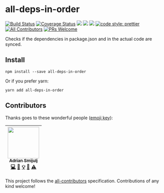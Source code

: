 # all-deps-in-order
[![Build Status](https://travis-ci.org/doitadrian/all-deps-in-order.svg?branch=master)](https://travis-ci.org/doitadrian/all-deps-in-order)
[![Coverage Status](https://coveralls.io/repos/github/doitadrian/all-deps-in-order/badge.svg?branch=master)](https://coveralls.io/github/doitadrian/all-deps-in-order?branch=master)
[![](https://img.shields.io/npm/dw/all-deps-in-order.svg)](https://www.npmjs.com/package/all-deps-in-order) 
[![](https://img.shields.io/npm/v/all-deps-in-order.svg)](https://www.npmjs.com/package/all-deps-in-order)
![](https://img.shields.io/npm/types/all-deps-in-order.svg)
[![code style: prettier](https://img.shields.io/badge/code_style-prettier-ff69b4.svg?style=flat-square)](https://github.com/prettier/prettier)
[![All Contributors](https://img.shields.io/badge/all_contributors-1-orange.svg?style=flat-square)](#contributors)
[![PRs Welcome](https://img.shields.io/badge/PRs-welcome-brightgreen.svg?style=flat-square)](http://makeapullrequest.com)
  
Checks if the dependencies in package.json and in the actual code are synced. 

## Install
```
npm install --save all-deps-in-order
```

Or if you prefer yarn: 
```
yarn add all-deps-in-order
```

## Contributors

Thanks goes to these wonderful people ([emoji key](https://github.com/kentcdodds/all-contributors#emoji-key)):

<!-- ALL-CONTRIBUTORS-LIST:START - Do not remove or modify this section -->
<!-- prettier-ignore -->
| [<img src="https://avatars0.githubusercontent.com/u/5121148?v=4" width="100px;"/><br /><sub><b>Adrian Smijulj</b></sub>](https://github.com/doitadrian)<br />[💻](https://github.com/doitadrian/all-deps-in-order/commits?author=doitadrian "Code") [📖](https://github.com/doitadrian/all-deps-in-order/commits?author=doitadrian "Documentation") [💡](#example-doitadrian "Examples") [👀](#review-doitadrian "Reviewed Pull Requests") [⚠️](https://github.com/doitadrian/all-deps-in-order/commits?author=doitadrian "Tests") |
| :---: |
<!-- ALL-CONTRIBUTORS-LIST:END -->

This project follows the [all-contributors](https://github.com/kentcdodds/all-contributors) specification. Contributions of any kind welcome!
